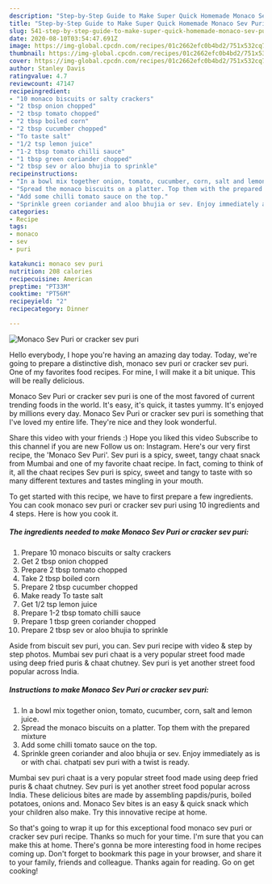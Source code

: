```yaml
---
description: "Step-by-Step Guide to Make Super Quick Homemade Monaco Sev Puri or cracker sev puri"
title: "Step-by-Step Guide to Make Super Quick Homemade Monaco Sev Puri or cracker sev puri"
slug: 541-step-by-step-guide-to-make-super-quick-homemade-monaco-sev-puri-or-cracker-sev-puri
date: 2020-08-10T03:54:47.691Z
image: https://img-global.cpcdn.com/recipes/01c2662efc0b4bd2/751x532cq70/monaco-sev-puri-or-cracker-sev-puri-recipe-main-photo.jpg
thumbnail: https://img-global.cpcdn.com/recipes/01c2662efc0b4bd2/751x532cq70/monaco-sev-puri-or-cracker-sev-puri-recipe-main-photo.jpg
cover: https://img-global.cpcdn.com/recipes/01c2662efc0b4bd2/751x532cq70/monaco-sev-puri-or-cracker-sev-puri-recipe-main-photo.jpg
author: Stanley Davis
ratingvalue: 4.7
reviewcount: 47147
recipeingredient:
- "10 monaco biscuits or salty crackers"
- "2 tbsp onion chopped"
- "2 tbsp tomato chopped"
- "2 tbsp boiled corn"
- "2 tbsp cucumber chopped"
- "To taste salt"
- "1/2 tsp lemon juice"
- "1-2 tbsp tomato chilli sauce"
- "1 tbsp green coriander chopped"
- "2 tbsp sev or aloo bhujia to sprinkle"
recipeinstructions:
- "In a bowl mix together onion, tomato, cucumber, corn, salt and lemon juice."
- "Spread the monaco biscuits on a platter. Top them with the prepared mixture"
- "Add some chilli tomato sauce on the top."
- "Sprinkle green coriander and aloo bhujia or sev. Enjoy immediately as is or with chai. chatpati sev puri with a twist is ready."
categories:
- Recipe
tags:
- monaco
- sev
- puri

katakunci: monaco sev puri 
nutrition: 208 calories
recipecuisine: American
preptime: "PT33M"
cooktime: "PT56M"
recipeyield: "2"
recipecategory: Dinner

---
```



![Monaco Sev Puri or cracker sev puri](https://img-global.cpcdn.com/recipes/01c2662efc0b4bd2/751x532cq70/monaco-sev-puri-or-cracker-sev-puri-recipe-main-photo.jpg)

Hello everybody, I hope you're having an amazing day today. Today, we're going to prepare a distinctive dish, monaco sev puri or cracker sev puri. One of my favorites food recipes. For mine, I will make it a bit unique. This will be really delicious.

Monaco Sev Puri or cracker sev puri is one of the most favored of current trending foods in the world. It's easy, it's quick, it tastes yummy. It's enjoyed by millions every day. Monaco Sev Puri or cracker sev puri is something that I've loved my entire life. They're nice and they look wonderful.

Share this video with your friends :) Hope you liked this video Subscribe to this channel if you are new Follow us on: Instagram. Here&#39;s our very first recipe, the &#39;Monaco Sev Puri&#39;. Sev puri is a spicy, sweet, tangy chaat snack from Mumbai and one of my favorite chaat recipe. In fact, coming to think of it, all the chaat recipes Sev puri is spicy, sweet and tangy to taste with so many different textures and tastes mingling in your mouth.


To get started with this recipe, we have to first prepare a few ingredients. You can cook monaco sev puri or cracker sev puri using 10 ingredients and 4 steps. Here is how you cook it.

<!--inarticleads1-->

##### The ingredients needed to make Monaco Sev Puri or cracker sev puri:

1. Prepare 10 monaco biscuits or salty crackers
1. Get 2 tbsp onion chopped
1. Prepare 2 tbsp tomato chopped
1. Take 2 tbsp boiled corn
1. Prepare 2 tbsp cucumber chopped
1. Make ready To taste salt
1. Get 1/2 tsp lemon juice
1. Prepare 1-2 tbsp tomato chilli sauce
1. Prepare 1 tbsp green coriander chopped
1. Prepare 2 tbsp sev or aloo bhujia to sprinkle


Aside from biscuit sev puri, you can. Sev puri recipe with video &amp; step by step photos. Mumbai sev puri chaat is a very popular street food made using deep fried puris &amp; chaat chutney. Sev puri is yet another street food popular across India. 

<!--inarticleads2-->

##### Instructions to make Monaco Sev Puri or cracker sev puri:

1. In a bowl mix together onion, tomato, cucumber, corn, salt and lemon juice.
1. Spread the monaco biscuits on a platter. Top them with the prepared mixture
1. Add some chilli tomato sauce on the top.
1. Sprinkle green coriander and aloo bhujia or sev. Enjoy immediately as is or with chai. chatpati sev puri with a twist is ready.


Mumbai sev puri chaat is a very popular street food made using deep fried puris &amp; chaat chutney. Sev puri is yet another street food popular across India. These delicious bites are made by assembling papdis/puris, boiled potatoes, onions and. Monaco Sev bites is an easy &amp; quick snack which your children also make. Try this innovative recipe at home. 

So that's going to wrap it up for this exceptional food monaco sev puri or cracker sev puri recipe. Thanks so much for your time. I'm sure that you can make this at home. There's gonna be more interesting food in home recipes coming up. Don't forget to bookmark this page in your browser, and share it to your family, friends and colleague. Thanks again for reading. Go on get cooking!
